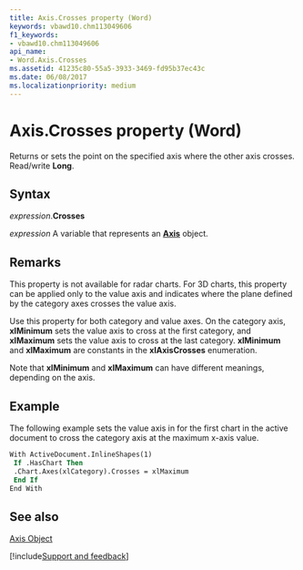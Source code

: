 ```yaml
---
title: Axis.Crosses property (Word)
keywords: vbawd10.chm113049606
f1_keywords:
- vbawd10.chm113049606
api_name:
- Word.Axis.Crosses
ms.assetid: 41235c80-55a5-3933-3469-fd95b37ec43c
ms.date: 06/08/2017
ms.localizationpriority: medium
---
```



# Axis.Crosses property (Word)

Returns or sets the point on the specified axis where the other axis crosses. Read/write **Long**.


## Syntax

_expression_.**Crosses**

_expression_ A variable that represents an **[Axis](Word.Axis.md)** object.


## Remarks

This property is not available for radar charts. For 3D charts, this property can be applied only to the value axis and indicates where the plane defined by the category axes crosses the value axis.

Use this property for both category and value axes. On the category axis, **xlMinimum** sets the value axis to cross at the first category, and **xlMaximum** sets the value axis to cross at the last category. **xlMinimum** and **xlMaximum** are constants in the **xlAxisCrosses** enumeration.

Note that **xlMinimum** and **xlMaximum** can have different meanings, depending on the axis.


## Example

The following example sets the value axis in for the first chart in the active document to cross the category axis at the maximum x-axis value.


```vb
With ActiveDocument.InlineShapes(1) 
 If .HasChart Then 
 .Chart.Axes(xlCategory).Crosses = xlMaximum 
 End If 
End With
```


## See also


[Axis Object](Word.Axis.md)

[!include[Support and feedback](~/includes/feedback-boilerplate.md)]